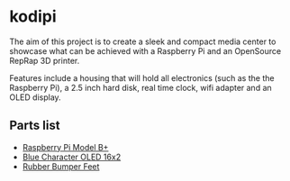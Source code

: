 kodipi
======
The aim of this project is to create a sleek and compact media center to showcase what can be achieved with a Raspberry Pi and an OpenSource RepRap 3D printer.

Features include a housing that will hold all electronics (such as the the Raspberry Pi), a 2.5 inch hard disk, real time clock, wifi adapter and an OLED display.

Parts list
----------
* [Raspberry Pi Model B+](http://www.adafruit.com/products/1914)
* [Blue Character OLED 16x2](http://www.adafruit.com/products/823)
* [Rubber Bumper Feet](http://www.adafruit.com/products/550)
